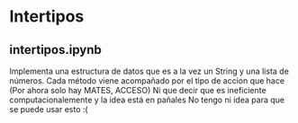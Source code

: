 # Intertipos

## intertipos.ipynb 
Implementa una estructura de datos que es a la vez un String y una lista de números.
Cada método viene acompañado por el tipo de accion que hace (Por ahora solo hay MATES, ACCESO)
Ni que decir que es ineficiente computacionalemente y la idea está en pañales
No tengo ni idea para que se puede usar esto :(

